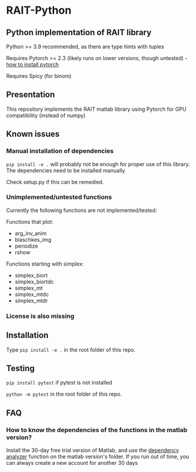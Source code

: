 # RAIT-Python
## Python implementation of RAIT library
Python >= 3.9 recommended, as there are type hints with tuples

Requires Pytorch >= 2.3 (likely runs on lower versions, though untested) - [how to install pytorch](https://pytorch.org/get-started/locally/)

Requires Spicy (for binom)

## Presentation

This repository implements the RAIT matlab library using Pytorch for GPU compatibility (instead of numpy)

## Known issues
### Manual installation of dependencies
`pip install -e .` will probably not be enough for proper use of this library. The dependencies need to be installed manually

Check setup.py if this can be remedied.

### Unimplemented/untested functions
Currently the following functions are not implemented/tested:

Functions that plot:
- arg_inv_anim
- blaschkes_img
- periodize
- rshow

Functions starting with simplex:
- simplex_biort
- simplex_biortdc
- simplex_mt
- simplex_mtdc
- simplex_mtdr

### License is also missing

## Installation

Type `pip install -e .` in the root folder of this repo.

## Testing

`pip install pytest` if pytest is not installed

`python -m pytest` in the root folder of this repo.

## FAQ
### How to know the dependencies of the functions in the matlab version?

Install the 30-day free trial version of Matlab, and use the [dependency analyzer](https://www.mathworks.com/help/matlab/ref/dependencyanalyzer-app.html) function on the matlab version's folder. If you run out of time, you can always create a new account for another 30 days





